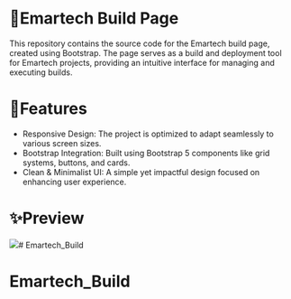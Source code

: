 # 🏡Emartech Build Page

This repository contains the source code for the Emartech build page, created using Bootstrap. The page serves as a build and deployment tool for Emartech projects, providing an intuitive interface for managing and executing builds.

# 📌Features
- Responsive Design: The project is optimized to adapt seamlessly to various screen sizes.
- Bootstrap Integration: Built using Bootstrap 5 components like grid systems, buttons, and cards.
- Clean & Minimalist UI: A simple yet impactful design focused on enhancing user experience.

# ✨Preview
![](./Emartech-Building.gif)# Emartech_Build
# Emartech_Build
